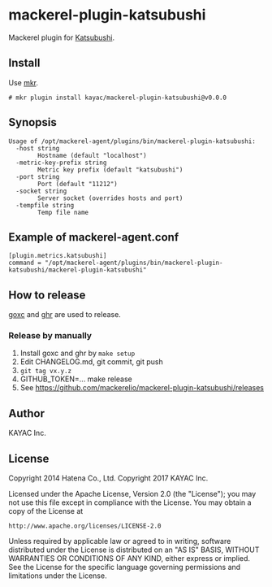 # mackerel-plugin-katsubushi

Mackerel plugin for [Katsubushi](https://github.com/kayac/go-katsubushi).

## Install

Use [mkr](https://github.com/mackerelio/mkr).

```console
# mkr plugin install kayac/mackerel-plugin-katsubushi@v0.0.0
```

## Synopsis

```shell
Usage of /opt/mackerel-agent/plugins/bin/mackerel-plugin-katsubushi:
  -host string
    	Hostname (default "localhost")
  -metric-key-prefix string
    	Metric key prefix (default "katsubushi")
  -port string
    	Port (default "11212")
  -socket string
    	Server socket (overrides hosts and port)
  -tempfile string
    	Temp file name
```

## Example of mackerel-agent.conf

```
[plugin.metrics.katsubushi]
command = "/opt/mackerel-agent/plugins/bin/mackerel-plugin-katsubushi/mackerel-plugin-katsubushi"
```

## How to release

[goxc](https://github.com/laher/goxc) and [ghr](https://github.com/tcnksm/ghr) are used to release.

### Release by manually

1. Install goxc and ghr by `make setup`
2. Edit CHANGELOG.md, git commit, git push
3. `git tag vx.y.z`
4. GITHUB_TOKEN=... make release
5. See https://github.com/mackerelio/mackerel-plugin-katsubushi/releases

## Author

KAYAC Inc.

## License

Copyright 2014 Hatena Co., Ltd.
Copyright 2017 KAYAC Inc.

Licensed under the Apache License, Version 2.0 (the "License");
you may not use this file except in compliance with the License.
You may obtain a copy of the License at

    http://www.apache.org/licenses/LICENSE-2.0

Unless required by applicable law or agreed to in writing, software
distributed under the License is distributed on an "AS IS" BASIS,
WITHOUT WARRANTIES OR CONDITIONS OF ANY KIND, either express or implied.
See the License for the specific language governing permissions and
limitations under the License.
